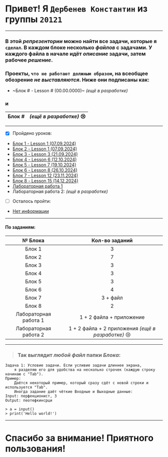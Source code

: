 # Привет! Я `Дербенев Константин` из группы `20121`
***
### В этой *репрезентории* можно найти все задачи, которые я `сделал`. В каждом блоке несколько *файлов* с задачами. У каждого файла в начале идёт *описание* задачи, затем рабочее *решение*.
### Проекты, `что не работают должным образом`, на всеобщее обозрение *не выставляются*. Ниже они подписаны как:
+ ~Блок # - Lesson # (00.00.0000)~ *(ещё в разработке)*
### и
Блок # |*(ещё в разработке)* :cry:     |
:---: |:--------------:
***
- [x] Пройдено уроков:
+ [Блок 1 - Lesson 1 (07.09.2024)](https://github.com/Sachuhich/Konstantin_Derbenev_20121_Minin/tree/main/%D0%91%D0%BB%D0%BE%D0%BA%201)
+ [Блок 2 - Lesson 1 (07.09.2024)](https://github.com/Sachuhich/Konstantin_Derbenev_20121_Minin/tree/main/%D0%91%D0%BB%D0%BE%D0%BA%202)  
+ [Блок 3 - Lesson 3 (21.09.2024)](https://github.com/Sachuhich/Konstantin_Derbenev_20121_Minin/tree/main/%D0%91%D0%BB%D0%BE%D0%BA%203)  
+ [Блок 4 - Lesson 6 (12.10.2024)](https://github.com/Sachuhich/Konstantin_Derbenev_20121_Minin/tree/main/%D0%91%D0%BB%D0%BE%D0%BA%204)  
+ [Блок 5 - Lesson 7 (19.10.2024)](https://github.com/Sachuhich/Konstantin_Derbenev_20121_Minin/tree/main/%D0%91%D0%BB%D0%BE%D0%BA%205) 
+ [Блок 6 - Lesson 8 (26.10.2024)](https://github.com/Sachuhich/Konstantin_Derbenev_20121_Minin/tree/main/%D0%91%D0%BB%D0%BE%D0%BA%206)
+ [Блок 7 - Lesson 12 (23.11.2024)](https://github.com/Sachuhich/Konstantin_Derbenev_20121_Minin/tree/main/%D0%91%D0%BB%D0%BE%D0%BA%207)
+ [Блок 8 - Lesson 15 (14.12.2024)](https://github.com/Sachuhich/Konstantin_Derbenev_20121_Minin/tree/main/%D0%91%D0%BB%D0%BE%D0%BA%208)
+ [Лабораторная работа 1](https://github.com/Sachuhich/Konstantin_Derbenev_20121_Minin/tree/main/%D0%9B%D0%B0%D0%B1%D0%BE%D1%80%D0%B0%D1%82%D0%BE%D1%80%D0%BD%D0%B0%D1%8F%20%D1%80%D0%B0%D0%B1%D0%BE%D1%82%D0%B0%20%E2%84%961)
+ Лабораторная работа 2: *(ещё в разработке)*
- [ ] Осталось пройти:
+ [Нет информации](https://github.com/Sachuhich/Konstantin_Derbenev_20121_Minin/tree/main/page-not-found)
***
#### По заданиям:
№ Блока| Кол-во заданий 
:---: |:--------------:
Блок 1 |       3        |
Блок 2 |       7        |
Блок 3 |       3        |
Блок 4 |       3        |
Блок 5 |       3        |
Блок 6 |       4        |
Блок 7 |    3 + файл    |
Блок 8 |       2        |
Лабораторная работа 1 | 1 + 2 файла + приложение |
Лабораторная работа 2 | 1 + 2 файла + 2 приложения *(ещё в разработке)* :cry:|
***
>### Так выглядит *любой файл* папки *Блока*:
```
Задача 1: Условие задачи. Если усливие задачи длиннее экрана,
    я разделяю его для удобства на несколько строчек (каждую строку начинаю с "Tab").
Пример:
    Даётся некоторый пример, который сразу сдёт с новой строки и используется "Tab".
    Иногда задание даёт чёткие Входные и Выходные данные:
Input: перфекционист, 3
Output: пеотефкинсрци

> a = input()
> print('Hello world!')
```
***
# Спасибо за внимание! Приятного пользования!
